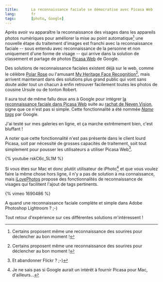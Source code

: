 ```yaml
---
title:      La reconnaissance faciale se démocratise avec Picasa Web
lang:       fr
tags:       [photo, Google]
---
```


Après avoir vu apparaître la reconnaissance des visages dans les appareils photos numériques pour améliorer la mise au point automatique[^1] une nouvelle étape du traitement d'images est franchi avec la reconnaissance faciale -- sous entendu avec reconnaissance de la personne et non uniquement d'une forme de visage -- qui arrive dans la solution de classement et partage de photos [Picasa Web](http://picasa.google.com/) de Google.


[^1]: Certains proposent même une reconnaissance des sourires pour déclencher au bon moment !

Des solutions de reconnaissance faciales existent déjà sur le web, comme le célèbre [Polar Rose](http://www.polarrose.com/) ou l'amusant [My Heritage Face Recognition](http://www.myheritage.fr/reconnaissance-visages-celebrites)[^1], mais arrivent maintenant dans des solutions plus grand public qui vont sans doute aider tout un chacun à enfin retrouver facilement toutes les photos de cousine Ursule ou de tonton Robert.

Il aura tout de même fallu deux ans à Google pour intégrer [la reconnaissance faciale dans Picasa Web](http://fr.mashable.com/2008/09/03/mise-a-jour-et-nouvelles-fonctionnalites-pour-picasa-de-google/) suite au [rachat de Neven Vision](http://www.zorgloob.com/2006/08/google-se-lance-dans-la-reconnaissance.asp), signe que ce n'est pas si simple. Cette fonctionnalité a été nommée *[Name tags](http://picasa.google.com/intl/en_us/features-nametags.html)* par Google.

J'ai testé sur mes galeries en ligne, et ça marche extrêmement bien, c'est bluffant !

A noter que cette fonctionnalité n'est pas présente dans le client lourd Picasa, soit par nécessité de grosses capacités de traitement, soit tout simplement pour pousser les utilisateurs a utiliser Picasa Web[^2].

{% youtube rskC6c_5L1M %}

Si vous êtes sur Mac et donc plutôt utilisateur de iPhoto[^3] et que vous voulez faire la même chose hors ligne, il n'y a pas de solution à ma connaissance, mais [iLovePhotos](http://www.ilovephotos.com/) propose des fonctionnalités de reconnaissance de visages qui facilitent l'ajout de tags pertinents.

{% vimeo 1690486 %}

A quand une reconnaissance faciale complète et simple dans Adobe Photoshop Lightroom ? ;-)

Tout retour d'expérience sur ces différentes solutions m'intéressent !


[^1]: Testé avec un grand succès par [NiKo](http://prendreuncafe.com/blog/post/2007/05/24/Reconnaissance-Faciale) et [Remouk](http://shiii.org/2007/05/24/lhomme-le-plus-classe-du-monde/) !

[^2]: Et abandonner Flickr ? ;-)

[^3]: Je ne sais pas si Google aurait un intérêt à fournir Picasa pour Mac, d'ailleurs...
